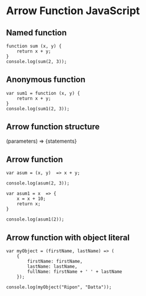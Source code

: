 # Arrow Function JavaScript

## Named function
```
function sum (x, y) {
    return x + y;
}
console.log(sum(2, 3));
```
## Anonymous function
```
var sum1 = function (x, y) {
    return x + y;
}
console.log(sum1(2, 3));
```
## Arrow function structure
(parameters) => {statements}

## Arrow function
```
var asum = (x, y)  => x + y;

console.log(asum(2, 3));

var asum1 = x  => {
    x = x + 10;
    return x;
}

console.log(asum1(2));
```
## Arrow function with object literal
```
var myObject = (firstName, lastName) => (
    {
        firstName: firstName,
        lastName: lastName,
        fullName: firstName + ' ' + lastName
    });

console.log(myObject("Ripon", "Datta"));
```
